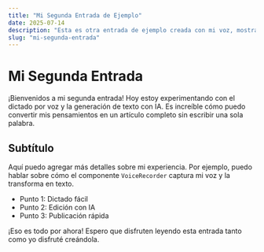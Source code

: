 ```yaml
---
title: "Mi Segunda Entrada de Ejemplo"
date: 2025-07-14
description: "Esta es otra entrada de ejemplo creada con mi voz, mostrando cómo la IA puede ayudarme a escribir."
slug: "mi-segunda-entrada"
---
```


# Mi Segunda Entrada

¡Bienvenidos a mi segunda entrada! Hoy estoy experimentando con el dictado por voz y la generación de texto con IA. Es increíble cómo puedo convertir mis pensamientos en un artículo completo sin escribir una sola palabra.

## Subtítulo

Aquí puedo agregar más detalles sobre mi experiencia. Por ejemplo, puedo hablar sobre cómo el componente `VoiceRecorder` captura mi voz y la transforma en texto.

- Punto 1: Dictado fácil
- Punto 2: Edición con IA
- Punto 3: Publicación rápida

¡Eso es todo por ahora! Espero que disfruten leyendo esta entrada tanto como yo disfruté creándola.